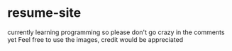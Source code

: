 # resume-site

currently learning programming so please don't go crazy in the comments yet
Feel free to use the images, credit would be appreciated
